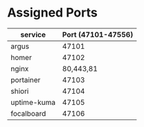 # Assigned Ports

| service | Port (47101-47556) |
| --- | --- |
| argus | 47101 |
| homer | 47102 |
| nginx | 80,443,81 |
| portainer | 47103 |
| shiori | 47104 |
| uptime-kuma | 47105 |
| focalboard | 47106 |
